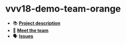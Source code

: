 # vvv18-demo-team-orange

- 📚 [**Project description**](https://github.com/vvv-school/vvv18/wiki/Team-contest)
- 👋 [**Meet the team**](https://github.com/orgs/vvv-school/teams/vvv18-team-orange/members)
- 🗣 [**Issues**](https://github.com/vvv-school/vvv18-demo-team-orange/issues)
